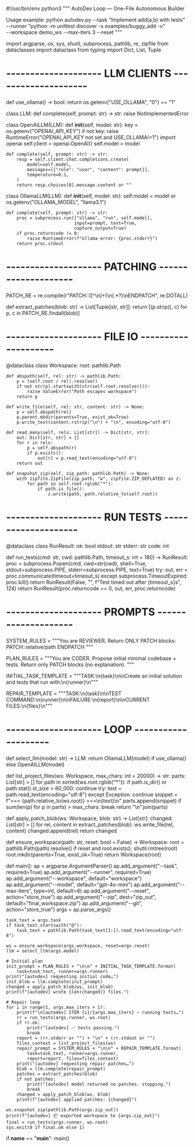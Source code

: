 #!/usr/bin/env python3
"""
AutoDev Loop — One-File Autonomous Builder

Usage example:
python autodev.py --task "Implement add(a,b) with tests" \
  --runner "python -m unittest discover -s examples/buggy_add -v" \
  --workspace demo_ws --max-iters 3 --reset
"""

import argparse, os, sys, shutil, subprocess, pathlib, re, zipfile
from dataclasses import dataclass
from typing import Dict, List, Tuple

# -------------------- LLM CLIENTS --------------------

def use_ollama() -> bool:
    return os.getenv("USE_OLLAMA", "0") == "1"

class LLM:
    def complete(self, prompt: str) -> str:
        raise NotImplementedError

class OpenAILLM(LLM):
    def __init__(self, model: str):
        key = os.getenv("OPENAI_API_KEY")
        if not key:
            raise RuntimeError("OPENAI_API_KEY not set and USE_OLLAMA!=1")
        import openai
        self.client = openai.OpenAI()
        self.model = model

    def complete(self, prompt: str) -> str:
        resp = self.client.chat.completions.create(
            model=self.model,
            messages=[{"role": "user", "content": prompt}],
            temperature=0.1,
        )
        return resp.choices[0].message.content or ""

class OllamaLLM(LLM):
    def __init__(self, model: str):
        self.model = model or os.getenv("OLLAMA_MODEL", "llama3.1")

    def complete(self, prompt: str) -> str:
        proc = subprocess.run(["ollama", "run", self.model],
                              input=prompt, text=True,
                              capture_output=True)
        if proc.returncode != 0:
            raise RuntimeError(f"ollama error: {proc.stderr}")
        return proc.stdout

# -------------------- PATCHING --------------------

PATCH_RE = re.compile(r"PATCH::([^\n]+)\n(.*?)\nENDPATCH", re.DOTALL)

def extract_patches(blob: str) -> List[Tuple[str, str]]:
    return [(p.strip(), c) for p, c in PATCH_RE.findall(blob)]

# -------------------- FILE IO --------------------

@dataclass
class Workspace:
    root: pathlib.Path

    def abspath(self, rel: str) -> pathlib.Path:
        p = (self.root / rel).resolve()
        if not str(p).startswith(str(self.root.resolve())):
            raise ValueError("Path escapes workspace")
        return p

    def write_file(self, rel: str, content: str) -> None:
        p = self.abspath(rel)
        p.parent.mkdir(parents=True, exist_ok=True)
        p.write_text(content.rstrip("\n") + "\n", encoding="utf-8")

    def read_many(self, rels: List[str]) -> Dict[str, str]:
        out: Dict[str, str] = {}
        for r in rels:
            p = self.abspath(r)
            if p.exists():
                out[r] = p.read_text(encoding="utf-8")
        return out

    def snapshot_zip(self, zip_path: pathlib.Path) -> None:
        with zipfile.ZipFile(zip_path, "w", zipfile.ZIP_DEFLATED) as z:
            for path in self.root.rglob("*"):
                if path.is_file():
                    z.write(path, path.relative_to(self.root))

# -------------------- RUN TESTS --------------------

@dataclass
class RunResult:
    ok: bool
    stdout: str
    stderr: str
    code: int

def run_tests(cmd: str, cwd: pathlib.Path, timeout_s: int = 180) -> RunResult:
    proc = subprocess.Popen(cmd, cwd=str(cwd), shell=True,
                            stdout=subprocess.PIPE, stderr=subprocess.PIPE,
                            text=True)
    try:
        out, err = proc.communicate(timeout=timeout_s)
    except subprocess.TimeoutExpired:
        proc.kill()
        return RunResult(False, "", f"Test timed out after {timeout_s}s", 124)
    return RunResult(proc.returncode == 0, out, err, proc.returncode)

# -------------------- PROMPTS --------------------

SYSTEM_RULES = """You are REVIEWER. Return ONLY PATCH blocks:
PATCH::relative/path
<full file>
ENDPATCH
"""

PLAN_RULES = """You are CODER. Propose initial minimal codebase + tests.
Return only PATCH blocks (no explanation).
"""

INITIAL_TASK_TEMPLATE = """TASK:\n{task}\n\nCreate an initial solution and tests that run with:\n{runner}\n"""

REPAIR_TEMPLATE = """TASK:\n{task}\n\nTEST COMMAND:\n{runner}\n\nFAILURE:\n{report}\n\nCURRENT FILES:\n{files}\n"""

# -------------------- LOOP --------------------

def select_llm(model: str) -> LLM:
    return OllamaLLM(model) if use_ollama() else OpenAILLM(model)

def list_project_files(ws: Workspace, max_chars: int = 20000) -> str:
    parts: List[str] = []
    for path in sorted(ws.root.rglob("*")):
        if path.is_dir() or path.stat().st_size > 80_000:
            continue
        try:
            text = path.read_text(encoding="utf-8")
        except Exception:
            continue
        snippet = f"=== {path.relative_to(ws.root)} ===\n{text}\n"
        parts.append(snippet)
        if sum(len(p) for p in parts) > max_chars:
            break
    return "\n".join(parts)

def apply_patch_blob(ws: Workspace, blob: str) -> List[str]:
    changed: List[str] = []
    for rel, content in extract_patches(blob):
        ws.write_file(rel, content)
        changed.append(rel)
    return changed

def ensure_workspace(path: str, reset: bool = False) -> Workspace:
    root = pathlib.Path(path).resolve()
    if reset and root.exists():
        shutil.rmtree(root)
    root.mkdir(parents=True, exist_ok=True)
    return Workspace(root)

def main():
    ap = argparse.ArgumentParser()
    ap.add_argument("--task", required=True)
    ap.add_argument("--runner", required=True)
    ap.add_argument("--workspace", default="workspace")
    ap.add_argument("--model", default="gpt-4o-mini")
    ap.add_argument("--max-iters", type=int, default=6)
    ap.add_argument("--reset", action="store_true")
    ap.add_argument("--zip", dest="zip_out", default="final_workspace.zip")
    ap.add_argument("--git", action="store_true")
    args = ap.parse_args()

    task_text = args.task
    if task_text.startswith("@"):
        task_text = pathlib.Path(task_text[1:]).read_text(encoding="utf-8")

    ws = ensure_workspace(args.workspace, reset=args.reset)
    llm = select_llm(args.model)

    # Initial plan
    init_prompt = PLAN_RULES + "\n\n" + INITIAL_TASK_TEMPLATE.format(
        task=task_text, runner=args.runner)
    print("[autodev] requesting initial code…")
    init_blob = llm.complete(init_prompt)
    changed = apply_patch_blob(ws, init_blob)
    print(f"[autodev] wrote {len(changed)} files.")

    # Repair loop
    for i in range(1, args.max_iters + 1):
        print(f"\n[autodev] ITER {i}/{args.max_iters} — running tests…")
        rr = run_tests(args.runner, ws.root)
        if rr.ok:
            print("[autodev] ✅ tests passing.")
            break
        report = (rr.stderr or "") + "\n" + (rr.stdout or "")
        files_context = list_project_files(ws)
        repair_prompt = SYSTEM_RULES + "\n\n" + REPAIR_TEMPLATE.format(
            task=task_text, runner=args.runner,
            report=report, files=files_context)
        print("[autodev] requesting repair patches…")
        blob = llm.complete(repair_prompt)
        patches = extract_patches(blob)
        if not patches:
            print("[autodev] model returned no patches. stopping.")
            break
        changed = apply_patch_blob(ws, blob)
        print(f"[autodev] applied patches: {changed}")

    ws.snapshot_zip(pathlib.Path(args.zip_out))
    print(f"[autodev] 📦 exported workspace to {args.zip_out}")
    final = run_tests(args.runner, ws.root)
    sys.exit(0 if final.ok else 1)

if __name__ == "__main__":
    main()

